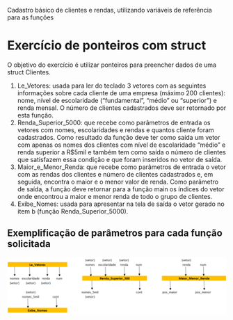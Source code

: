 Cadastro básico de clientes e rendas, utilizando variáveis de referência para as funções


# Exercício de ponteiros com struct

O objetivo do exercício é utilizar ponteiros para preencher dados de uma struct Clientes.

1. Le_Vetores: usada para ler do teclado 3 vetores com as seguintes informações sobre cada
cliente de uma empresa (máximo 200 clientes): nome, nível de escolaridade (“fundamental”, “médio” ou
“superior”) e renda mensal. O número de clientes cadastrados deve ser retornado por esta função.
2. Renda_Superior_5000: que recebe como parâmetros de entrada os vetores com nomes,
escolaridades e rendas e quantos cliente foram cadastrados. Como resultado da função deve ter como
saída um vetor com apenas os nomes dos clientes com nível de escolaridade “médio” e renda superior a
R$5mil e também tem como saída o número de clientes que satisfazem essa condição e que foram
inseridos no vetor de saída.
3. Maior_e_Menor_Renda: que recebe como parâmetros de entrada o vetor com as rendas dos
clientes e número de clientes cadastrados e, em seguida, encontra o maior e o menor valor de renda.
Como parâmetro de saída, a função deve retornar para a função main os índices do vetor onde encontrou
a maior e menor renda de todo o grupo de clientes.
4. Exibe_Nomes: usada para apresentar na tela de saída o vetor gerado no item b (função
Renda_Superior_5000).

## Exemplificação de parâmetros para cada função solicitada

<p align="center">
    <img alt="funcoesParametros" src="images/identificandofuncaoexercicio.png" width="700" />
</p>